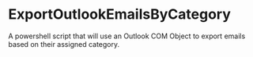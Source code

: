 # ExportOutlookEmailsByCategory
A powershell script that will use an Outlook COM Object to export emails based on their assigned category.
